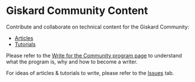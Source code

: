 # Giskard Community Content

Contribute and collaborate on technical content for the Giskard Community:
* [Articles](https://www.giskard.ai/knowledge-categories/blog)
* [Tutorials](https://www.giskard.ai/knowledge/how-to-deploy-a-robust-huggingface-ai-model-for-sentiment-analysis-into-production)

Please refer to the [Write for the Community program page](https://www.giskard.ai/write-for-the-community) to understand what the program is, why and how to become a writer.

For ideas of articles & tutorials to write, please refer to the [Issues](https://github.com/Giskard-AI/community-content/issues) tab.
